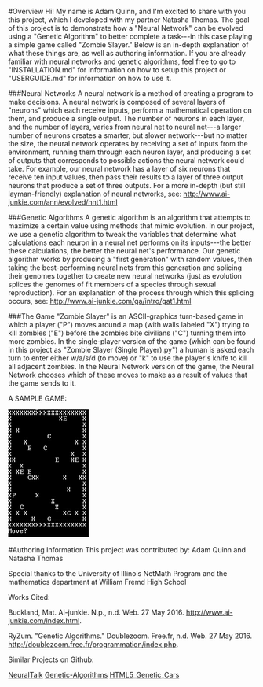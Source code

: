 
#Overview
  Hi! My name is Adam Quinn, and I'm excited to share with you this project, which I developed with my partner Natasha Thomas. The goal of this project is to demonstrate how a "Neural Network" can be evolved using a "Genetic Algorithm" to better complete a task---in this case playing a simple game called "Zombie Slayer." Below is an in-depth explanation of what these things are, as well as authoring information. If you are already familiar with neural networks and genetic algorithms, feel free to go to "INSTALLATION.md" for information on how to setup this project or "USERGUIDE.md" for information on how to use it.
  
###Neural Networks
  A neural network is a method of creating a program to make decisions. A neural network is composed of several layers of "neurons" which each receive inputs, perform a mathematical operation on them, and produce a single output. The number of neurons in each layer, and the number of layers, varies from neural net to neural net---a larger number of neurons creates a smarter, but slower network---but no matter the size, the neural network operates by receiving a set of inputs from the environment, running them through each neuron layer, and producing a set of outputs that corresponds to possible actions the neural network could take. For example, our neural network has a layer of six neurons that receive ten input values, then pass their results to a layer of three output neurons that produce a set of three outputs.
  For a more in-depth (but still layman-friendly) explanation of neural networks, see: 
  http://www.ai-junkie.com/ann/evolved/nnt1.html
  
###Genetic Algorithms
  A genetic algorithm is an algorithm that attempts to maximize a certain value using methods that mimic evolution. In our project, we use a genetic algorithm to tweak the variables that determine what calculations each neuron in a neural net performs on its inputs---the better these calculations, the better the neural net's performance. Our genetic algorithm works by producing a "first generation" with random values, then taking the best-performing neural nets from this generation and splicing their genomes together to create new neural networks (just as evolution splices the genomes of fit members of a species through sexual reproduction). For an explanation of the process through which this splicing occurs, see: http://www.ai-junkie.com/ga/intro/gat1.html
  
###The Game
  "Zombie Slayer" is an ASCII-graphics turn-based game in which a player ("P") moves around a map (with walls labeled "X") trying to kill zombies ("E") before the zombies bite civilians ("C") turning them into more zombies. In the single-player version of the game (which can be found in this project as "Zombie Slayer (Single Player).py") a human is asked each turn to enter either w/a/s/d (to move) or "k" to use the player's knife to kill all adjacent zombies. In the Neural Network version of the game, the Neural Network chooses which of these moves to make as a result of values that the game sends to it.
  
  A SAMPLE GAME:
  
![Alt text](images/SampleGame.JPG "A Sample Game")


#Authoring Information
This project was contributed by: Adam Quinn and Natasha Thomas

Special thanks to the University of Illinois NetMath Program and the mathematics department at William Fremd High School

Works Cited:

  Buckland, Mat. Ai-junkie. N.p., n.d. Web. 27 May 2016. <http://www.ai-junkie.com/index.html>.

  RyZum. "Genetic Algorithms." Doublezoom. Free.fr, n.d. Web. 27 May 2016. <http://doublezoom.free.fr/programmation/index.php>.
  
Similar Projects on Github:

  [NeuralTalk](https://github.com/karpathy/neuraltalk)
  [Genetic-Algorithms](https://github.com/janmonschke/Genetic-Algorithms)
  [HTML5_Genetic_Cars](https://github.com/red42/HTML5_Genetic_Cars)
